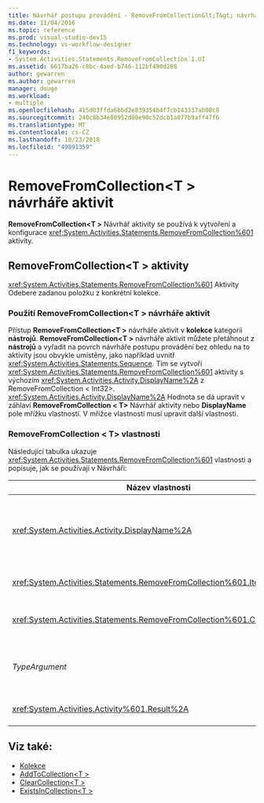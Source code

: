 ```yaml
---
title: Návrhář postupu provádění - RemoveFromCollection&lt;T&gt; návrháře aktivit
ms.date: 11/04/2016
ms.topic: reference
ms.prod: visual-studio-dev15
ms.technology: vs-workflow-designer
f1_keywords:
- System.Activities.Statements.RemoveFromCollection`1.UI
ms.assetid: 6617ba26-c8bc-4aed-b746-112bf490d288
author: gewarren
ms.author: gewarren
manager: douge
ms.workload:
- multiple
ms.openlocfilehash: 415d03ffda6bbd2e839354b4f7cb143337ab08c8
ms.sourcegitcommit: 240c8b34e80952d00e90c52dcb1a077b9aff47f6
ms.translationtype: MT
ms.contentlocale: cs-CZ
ms.lasthandoff: 10/23/2018
ms.locfileid: "49891359"
---
```

# <a name="removefromcollectiont-activity-designer"></a>RemoveFromCollection\<T > návrháře aktivit

**RemoveFromCollection\<T >** Návrhář aktivity se používá k vytvoření a konfigurace <xref:System.Activities.Statements.RemoveFromCollection%601> aktivity.

## <a name="the-removefromcollectiontactivity"></a>RemoveFromCollection\<T > aktivity

<xref:System.Activities.Statements.RemoveFromCollection%601> Aktivity Odebere zadanou položku z konkrétní kolekce.

### <a name="using-the-removefromcollectiont-activity-designer"></a>Použití RemoveFromCollection\<T > návrháře aktivit

Přístup **RemoveFromCollection\<T >** návrháře aktivit v **kolekce** kategorii **nástrojů**.
**RemoveFromCollection\<T >** návrháře aktivit můžete přetáhnout z **nástrojů** a vyřadit na povrch návrháře postupu provádění bez ohledu na to aktivity jsou obvykle umístěny, jako například uvnitř <xref:System.Activities.Statements.Sequence>. Tím se vytvoří <xref:System.Activities.Statements.RemoveFromCollection%601> aktivity s výchozím <xref:System.Activities.Activity.DisplayName%2A> z RemoveFromCollection < Int32\>. <xref:System.Activities.Activity.DisplayName%2A> Hodnota se dá upravit v záhlaví **RemoveFromCollection < T\>**  Návrhář aktivity nebo **DisplayName** pole mřížku vlastností. V mřížce vlastností musí upravit další vlastnosti.

### <a name="the-removefromcollectiont-properties"></a>RemoveFromCollection < T\> vlastnosti

Následující tabulka ukazuje <xref:System.Activities.Statements.RemoveFromCollection%601> vlastnosti a popisuje, jak se používají v Návrháři:

|Název vlastnosti|Požadováno|Použití|
|-|--------------|-|
|<xref:System.Activities.Activity.DisplayName%2A>|False|Volitelné jméno <xref:System.Activities.Statements.RemoveFromCollection%601> aktivity. Výchozí hodnota je RemoveFromCollection < Int32\>.<br /><br /> I když <xref:System.Activities.Activity.DisplayName%2A> není bezpodmínečně nutné, je osvědčeným postupem je použití jednoho.|
|<xref:System.Activities.Statements.RemoveFromCollection%601.Item%2A>|Hodnota TRUE|Položky k odebrání z **kolekce\<T >**. Tato položka je typu *T*, která je typu *TypeArgument*. Chcete-li určit položku, zadejte výraz jazyka Visual Basic v mřížce vlastností.|
|<xref:System.Activities.Statements.RemoveFromCollection%601.Collection%2A>|Hodnota TRUE|Kolekce, ze kterého by měla být položka odebrána. Tato kolekce je typu **rozhraní ICollection < TypeArgument\>.** Chcete-li určit kolekci, zadejte výraz jazyka Visual Basic v mřížce vlastností.|
|*TypeArgument*|Hodnota TRUE|Typ položky obsažené v T <xref:System.Collections.Generic.ICollection%601>. Ve výchozím nastavení to *TypeArgument* je typ nastaven na **Int32**. Chcete-li změnit typ, změňte hodnotu *TypeArgument* v poli se seznamem v mřížce vlastností.|
|<xref:System.Activities.Activity%601.Result%2A>|False|Hodnota, která určuje, zda zadaná položka byla odebrána z kolekce. K určení proměnné vytvoření vazby mezi výsledkem, zadejte do proměnné v mřížce vlastností|

## <a name="see-also"></a>Viz také:

- [Kolekce](../workflow-designer/collection-activity-designers.md)
- [AddToCollection\<T >](../workflow-designer/addtocollection-t-activity-designer.md)
- [ClearCollection\<T >](../workflow-designer/clearcollection-t-activity-designer.md)
- [ExistsInCollection\<T >](../workflow-designer/existsincollection-t-activity-designer.md)